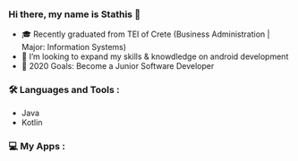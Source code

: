 ### Hi there, my name is Stathis 👋

- 🎓 Recently graduated from TEI of Crete (Business Administration | Major: Information Systems)
- 👯 I’m looking to expand my skills & knowdledge on android development
- 🥅 2020 Goals: Become a Junior Software Developer 

### 🛠 Languages and Tools :

- Java
- Kotlin

### 💻 My Apps :
